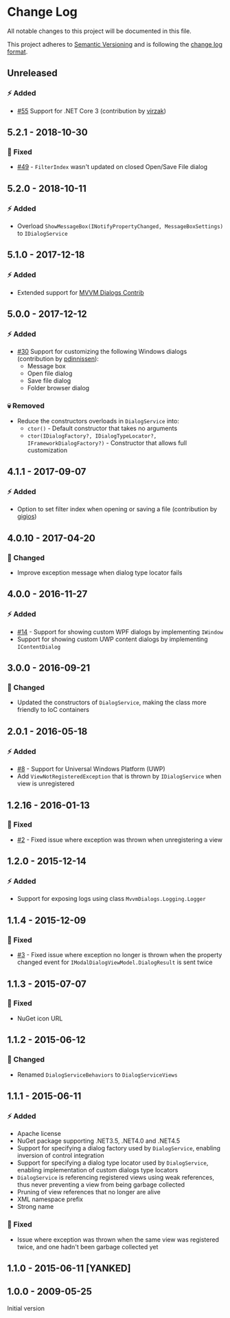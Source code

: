 # Change Log

All notable changes to this project will be documented in this file.

This project adheres to [Semantic Versioning](http://semver.org/) and is following the [change log format](http://keepachangelog.com).

## Unreleased

### :zap: Added

- [#55](https://github.com/FantasticFiasco/mvvm-dialogs/issues/55) Support for .NET Core 3 (contribution by [virzak](https://github.com/virzak))

## 5.2.1 - 2018-10-30

### :syringe: Fixed

- [#49](https://github.com/FantasticFiasco/mvvm-dialogs/issues/49) - `FilterIndex` wasn't updated on closed Open/Save File dialog

## 5.2.0 - 2018-10-11

### :zap: Added

- Overload `ShowMessageBox(INotifyPropertyChanged, MessageBoxSettings)` to `IDialogService`

## 5.1.0 - 2017-12-18

### :zap: Added

- Extended support for [MVVM Dialogs Contrib](https://github.com/FantasticFiasco/mvvm-dialogs-contrib)

## 5.0.0 - 2017-12-12

### :zap: Added

- [#30](https://github.com/FantasticFiasco/mvvm-dialogs/issues/30) Support for customizing the following Windows dialogs (contribution by [pdinnissen](https://github.com/pdinnissen)):
    - Message box
    - Open file dialog
    - Save file dialog
    - Folder browser dialog

### :skull: Removed

- Reduce the constructors overloads in `DialogService` into:
    - `ctor()` - Default constructor that takes no arguments
    - `ctor(IDialogFactory?, IDialogTypeLocator?, IFrameworkDialogFactory?)` - Constructor that allows full customization

## 4.1.1 - 2017-09-07

### :zap: Added

- Option to set filter index when opening or saving a file (contribution by [gigios](https://github.com/gigios))

## 4.0.10 - 2017-04-20

### :dizzy: Changed

- Improve exception message when dialog type locator fails

## 4.0.0 - 2016-11-27

### :zap: Added

- [#14](https://github.com/FantasticFiasco/mvvm-dialogs/issues/14) - Support for showing custom WPF dialogs by implementing `IWindow`
- Support for showing custom UWP content dialogs by implementing `IContentDialog`

## 3.0.0 - 2016-09-21

### :dizzy: Changed

- Updated the constructors of `DialogService`, making the class more friendly to IoC containers

## 2.0.1 - 2016-05-18

### :zap: Added

- [#8](https://github.com/FantasticFiasco/mvvm-dialogs/issues/8) - Support for Universal Windows Platform (UWP)
- Add `ViewNotRegisteredException` that is thrown by `IDialogService` when view is unregistered

## 1.2.16 - 2016-01-13

### :syringe: Fixed

- [#2](https://github.com/FantasticFiasco/mvvm-dialogs/issues/2) - Fixed issue where exception was thrown when unregistering a view

## 1.2.0 - 2015-12-14

### :zap: Added

- Support for exposing logs using class `MvvmDialogs.Logging.Logger`

## 1.1.4 - 2015-12-09

### :syringe: Fixed

- [#3](https://github.com/FantasticFiasco/mvvm-dialogs/issues/3) - Fixed issue where exception no longer is thrown when the property changed event for `IModalDialogViewModel.DialogResult` is sent twice

## 1.1.3 - 2015-07-07

### :syringe: Fixed

- NuGet icon URL

## 1.1.2 - 2015-06-12

### :dizzy: Changed

- Renamed `DialogServiceBehaviors` to `DialogServiceViews`

## 1.1.1 - 2015-06-11

### :zap: Added

- Apache license
- NuGet package supporting .NET3.5, .NET4.0 and .NET4.5
- Support for specifying a dialog factory used by `DialogService`, enabling inversion of control integration
- Support for specifying a dialog type locator used by `DialogService`, enabling implementation of custom dialogs type locators
- `DialogService` is referencing registered views using weak references, thus never preventing a view from being garbage collected
- Pruning of view references that no longer are alive
- XML namespace prefix
- Strong name

### :syringe: Fixed

- Issue where exception was thrown when the same view was registered twice, and one hadn't been garbage collected yet

## 1.1.0 - 2015-06-11 [YANKED]

## 1.0.0 - 2009-05-25

Initial version
